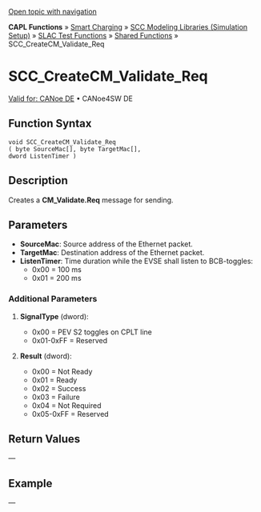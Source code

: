 [Open topic with navigation](../../../../../CANoeDEFamily.htm#Topics/CAPLFunctions/SmartCharging/Functions/CAPLfunctionSCCCreateCMValidateReq.md)

**CAPL Functions** » [Smart Charging](../CAPLFunctionsSmartChargingOverview.md) » [SCC Modeling Libraries (Simulation Setup)](../CAPLFunctionsSmartChargingOverview.md#BMNodeayerDLL) » [SLAC Test Functions](../CAPLFunctionsSmartChargingOverview.md#SLACtest) » [Shared Functions](../CAPLFunctionsSmartChargingOverview.md#SLACtest) » SCC_CreateCM_Validate_Req

# SCC_CreateCM_Validate_Req

[Valid for: CANoe DE](../../../Shared/FeatureAvailability.md) • CANoe4SW DE

## Function Syntax

```plaintext
void SCC_CreateCM_Validate_Req 
( byte SourceMac[], byte TargetMac[], 
dword ListenTimer )
```

## Description

Creates a **CM_Validate.Req** message for sending.

## Parameters

- **SourceMac**: Source address of the Ethernet packet.
- **TargetMac**: Destination address of the Ethernet packet.
- **ListenTimer**: Time duration while the EVSE shall listen to BCB-toggles:
  - 0x00 = 100 ms
  - 0x01 = 200 ms

### Additional Parameters

1. **SignalType** (dword):
   - 0x00 = PEV S2 toggles on CPLT line
   - 0x01-0xFF = Reserved

2. **Result** (dword):
   - 0x00 = Not Ready
   - 0x01 = Ready
   - 0x02 = Success
   - 0x03 = Failure
   - 0x04 = Not Required
   - 0x05-0xFF = Reserved

## Return Values

—

## Example

—
